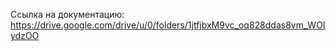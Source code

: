 Ссылка на документацию:  https://drive.google.com/drive/u/0/folders/1jtfjbxM9vc_oq828ddas8vm_WOIydzOO

